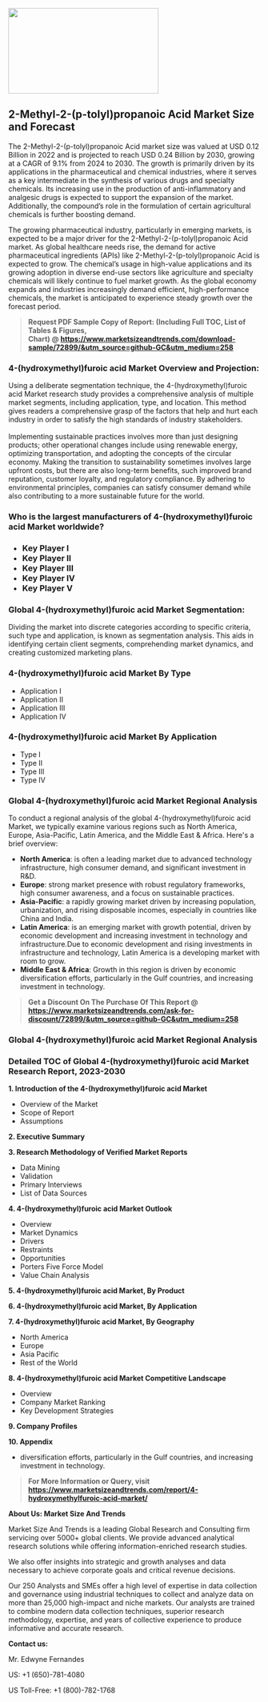 <p><img class="alignnone size-medium wp-image-20088" src="https://ffe5etoiles.com/wp-content/uploads/2024/12/MST1-300x171.png" alt="" width="300" height="171" /></p><h2>2-Methyl-2-(p-tolyl)propanoic Acid Market Size and Forecast</h2><p>The 2-Methyl-2-(p-tolyl)propanoic Acid market size was valued at USD 0.12 Billion in 2022 and is projected to reach USD 0.24 Billion by 2030, growing at a CAGR of 9.1% from 2024 to 2030. The growth is primarily driven by its applications in the pharmaceutical and chemical industries, where it serves as a key intermediate in the synthesis of various drugs and specialty chemicals. Its increasing use in the production of anti-inflammatory and analgesic drugs is expected to support the expansion of the market. Additionally, the compound’s role in the formulation of certain agricultural chemicals is further boosting demand.</p><p>The growing pharmaceutical industry, particularly in emerging markets, is expected to be a major driver for the 2-Methyl-2-(p-tolyl)propanoic Acid market. As global healthcare needs rise, the demand for active pharmaceutical ingredients (APIs) like 2-Methyl-2-(p-tolyl)propanoic Acid is expected to grow. The chemical’s usage in high-value applications and its growing adoption in diverse end-use sectors like agriculture and specialty chemicals will likely continue to fuel market growth. As the global economy expands and industries increasingly demand efficient, high-performance chemicals, the market is anticipated to experience steady growth over the forecast period.</p></p><blockquote id="" class=""><strong>Request PDF Sample Copy of Report: (Including Full TOC, List of Tables &amp; Figures, Chart)&nbsp;@&nbsp;<strong><a href="https://www.marketsizeandtrends.com/download-sample/72899/&utm_source=github-GC&utm_medium=258" target="_blank">https://www.marketsizeandtrends.com/download-sample/72899/&utm_source=github-GC&utm_medium=258</a></strong></strong></blockquote><h3 id="" class="">4-(hydroxymethyl)furoic acid Market&nbsp;Overview and Projection:</h3><p id="" class="">Using a deliberate segmentation technique, the 4-(hydroxymethyl)furoic acid Market research study provides a comprehensive analysis of multiple market segments, including application, type, and location. This method gives readers a comprehensive grasp of the factors that help and hurt each industry in order to satisfy the high standards of industry stakeholders. <br /> <br />Implementing sustainable practices involves more than just designing products; other operational changes include using renewable energy, optimizing transportation, and adopting the concepts of the circular economy. Making the transition to sustainability sometimes involves large upfront costs, but there are also long-term benefits, such improved brand reputation, customer loyalty, and regulatory compliance. By adhering to environmental principles, companies can satisfy consumer demand while also contributing to a more sustainable future for the world.</p><h3 id="" class="">Who is the largest manufacturers of&nbsp;4-(hydroxymethyl)furoic acid Market worldwide?</h3><h3 class=""><p><ul><li>Key Player I </li><li> Key Player II </li><li> Key Player III </li><li> Key Player IV </li><li> Key Player V</li></ul></p></h3><h3 id="" class="">Global&nbsp;4-(hydroxymethyl)furoic acid Market Segmentation:</h3><p id="" class="">Dividing the market into discrete categories according to specific criteria, such type and application, is known as segmentation analysis. This aids in identifying certain client segments, comprehending market dynamics, and creating customized marketing plans.</p><h3 id="" class="">4-(hydroxymethyl)furoic acid Market&nbsp;By Type</h3><p><p><ul><li>Application I</li><li> Application II</li><li> Application III</li><li> Application IV</p></li></ul></p></p><h3 id="" class="">4-(hydroxymethyl)furoic acid Market&nbsp;By Application</h3><p class=""><p><ul><li>Type I</li><li> Type II</li><li> Type III</li><li> Type IV</li></ul></p></p><h3 id="" class="">Global 4-(hydroxymethyl)furoic acid Market Regional Analysis</h3><p id="" class="">To conduct a regional analysis of the global 4-(hydroxymethyl)furoic acid Market, we typically examine various regions such as North America, Europe, Asia-Pacific, Latin America, and the Middle East &amp; Africa. Here's a brief overview:</p><ul><li><strong>North America</strong>: is often a leading market due to advanced technology infrastructure, high consumer demand, and significant investment in R&amp;D.</li><li><strong>Europe</strong>: strong market presence with robust regulatory frameworks, high consumer awareness, and a focus on sustainable practices.</li><li><strong>Asia-Pacific</strong>: a rapidly growing market driven by increasing population, urbanization, and rising disposable incomes, especially in countries like China and India.</li><li><strong>Latin America</strong>: is an emerging market with growth potential, driven by economic development and increasing investment in technology and infrastructure.Due to economic development and rising investments in infrastructure and technology, Latin America is a developing market with room to grow.</li><li><strong>Middle East &amp; Africa</strong>: Growth in this region is driven by economic diversification efforts, particularly in the Gulf countries, and increasing investment in technology.</li></ul><blockquote id="" class=""><strong>Get a Discount On The Purchase Of This Report @ <strong><a href="https://www.marketsizeandtrends.com/ask-for-discount/72899/&utm_source=github-GC&utm_medium=258" target="_blank">https://www.marketsizeandtrends.com/ask-for-discount/72899/&utm_source=github-GC&utm_medium=258</a></strong></strong></blockquote><h3 id="" class="">Global 4-(hydroxymethyl)furoic acid Market Regional Analysis</h3><h3 id="" class="">Detailed TOC of Global 4-(hydroxymethyl)furoic acid Market Research Report, 2023-2030</h3><p id="" class=""><strong>1. Introduction of the 4-(hydroxymethyl)furoic acid Market</strong></p><ul><li>Overview of the Market</li><li>Scope of Report</li><li>Assumptions</li></ul><p id="" class=""><strong>2. Executive Summary</strong></p><p id="" class=""><strong>3. Research Methodology of Verified Market Reports</strong></p><ul><li>Data Mining</li><li>Validation</li><li>Primary Interviews</li><li>List of Data Sources</li></ul><p id="" class=""><strong>4. 4-(hydroxymethyl)furoic acid Market Outlook</strong></p><ul><li>Overview</li><li>Market Dynamics</li><li>Drivers</li><li>Restraints</li><li>Opportunities</li><li>Porters Five Force Model</li><li>Value Chain Analysis</li></ul><p id="" class=""><strong>5. 4-(hydroxymethyl)furoic acid Market, By Product</strong></p><p id="" class=""><strong>6. 4-(hydroxymethyl)furoic acid Market, By Application</strong></p><p id="" class=""><strong>7. 4-(hydroxymethyl)furoic acid Market, By Geography</strong></p><ul><li>North America</li><li>Europe</li><li>Asia Pacific</li><li>Rest of the World</li></ul><p id="" class=""><strong>8. 4-(hydroxymethyl)furoic acid Market Competitive Landscape</strong></p><ul><li>Overview</li><li>Company Market Ranking</li><li>Key Development Strategies</li></ul><p id="" class=""><strong>9. Company Profiles</strong></p><p id="" class=""><strong>10. Appendix</strong></p><ul><li>diversification efforts, particularly in the Gulf countries, and increasing investment in technology.</li></ul><blockquote id="" class=""><strong>For More Information or Query, visit <strong><strong><a href="https://www.marketsizeandtrends.com/report/4-hydroxymethylfuroic-acid-market/" target="_blank">https://www.marketsizeandtrends.com/report/4-hydroxymethylfuroic-acid-market/</a></strong></strong></strong></blockquote><p id="" class=""><strong>About Us: Market Size And Trends</strong></p><p id="" class="">Market Size And Trends is a leading Global Research and Consulting firm servicing over 5000+ global clients. We provide advanced analytical research solutions while offering information-enriched research studies.</p><p id="" class="">We also offer insights into strategic and growth analyses and data necessary to achieve corporate goals and critical revenue decisions.</p><p id="" class="">Our 250 Analysts and SMEs offer a high level of expertise in data collection and governance using industrial techniques to collect and analyze data on more than 25,000 high-impact and niche markets. Our analysts are trained to combine modern data collection techniques, superior research methodology, expertise, and years of collective experience to produce informative and accurate research.</p><p id="" class=""><strong>Contact us:</strong></p><p id="" class="">Mr. Edwyne Fernandes</p><p id="" class="">US: +1 (650)-781-4080</p><p id="" class="">US Toll-Free: +1 (800)-782-1768</p>
